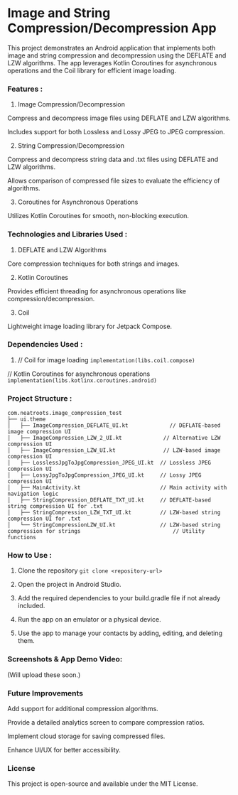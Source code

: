# Image and String Compression/Decompression App

This project demonstrates an Android application that implements both image and string compression and decompression using the DEFLATE and LZW algorithms. The app leverages Kotlin Coroutines for asynchronous operations and the Coil library for efficient image loading.

### Features :

1. Image Compression/Decompression

Compress and decompress image files using DEFLATE and LZW algorithms.

Includes support for both Lossless and Lossy JPEG to JPEG compression.

2. String Compression/Decompression

Compress and decompress string data and .txt files using DEFLATE and LZW algorithms.

Allows comparison of compressed file sizes to evaluate the efficiency of algorithms.

3. Coroutines for Asynchronous Operations

Utilizes Kotlin Coroutines for smooth, non-blocking execution.

### Technologies and Libraries Used :

1.  DEFLATE and LZW Algorithms

Core compression techniques for both strings and images.

2. Kotlin Coroutines

Provides efficient threading for asynchronous operations like compression/decompression.

3. Coil

Lightweight image loading library for Jetpack Compose.

### Dependencies Used :
1. // Coil for image loading
```implementation(libs.coil.compose)```

// Kotlin Coroutines for asynchronous operations
```implementation(libs.kotlinx.coroutines.android)```

### Project Structure :

```
com.neatroots.image_compression_test
├── ui.theme
│   ├── ImageCompression_DEFLATE_UI.kt             // DEFLATE-based image compression UI
│   ├── ImageCompression_LZW_2_UI.kt             // Alternative LZW compression UI
│   ├── ImageCompression_LZW_UI.kt               // LZW-based image compression UI
│   ├── LosslessJpgToJpgCompression_JPEG_UI.kt  // Lossless JPEG compression UI
│   ├── LossyJpgToJpgCompression_JPEG_UI.kt     // Lossy JPEG compression UI
│   ├── MainActivity.kt                         // Main activity with navigation logic
│   ├── StringCompression_DEFLATE_TXT_UI.kt     // DEFLATE-based string compression UI for .txt
│   ├── StringCompression_LZW_TXT_UI.kt         // LZW-based string compression UI for .txt
│   └── StringCompressionLZW_UI.kt              // LZW-based string compression for strings                             // Utility functions
```
### How to Use :
1. Clone the repository
```git clone <repository-url>```

2. Open the project in Android Studio.

3. Add the required dependencies to your build.gradle file if not already included.

4. Run the app on an emulator or a physical device.

5. Use the app to manage your contacts by adding, editing, and deleting them.

### Screenshots & App Demo Video:

(Will upload these soon.)

### Future Improvements

Add support for additional compression algorithms.

Provide a detailed analytics screen to compare compression ratios.

Implement cloud storage for saving compressed files.

Enhance UI/UX for better accessibility.

### License

This project is open-source and available under the MIT License.
